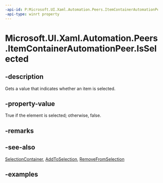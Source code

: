 ```yaml
---
-api-id: P:Microsoft.UI.Xaml.Automation.Peers.ItemContainerAutomationPeer.IsSelected
-api-type: winrt property
---
```


# Microsoft.UI.Xaml.Automation.Peers.ItemContainerAutomationPeer.IsSelected

<!--
public bool IsSelected { get; }
-->

## -description

Gets a value that indicates whether an item is selected.

## -property-value

True if the element is selected; otherwise, false.

## -remarks

## -see-also

[SelectionContainer](itemcontainerautomationpeer_selectioncontainer.md), [AddToSelection](itemcontainerautomationpeer_addtoselection_1271464825.md), [RemoveFromSelection](itemcontainerautomationpeer_removefromselection_1451724986.md)

## -examples
